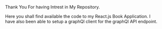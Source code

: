 Thank You For having Intrest in My Repository.

Here you shall find available the code to my React.js Book Application.
I have also been able to setup a graphQl client for the graphQl API endpoint.
